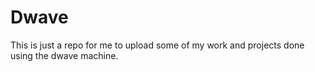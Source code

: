 # Dwave

This is just a repo for me to upload some of my work and projects done using the dwave machine. 
